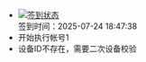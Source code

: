 - [![签到状态](https://github.com/womade/Cloud189-Actions/actions/workflows/main.yml/badge.svg?branch=main)](https://github.com/womade/Cloud189-Actions/actions/workflows/main.yml) <br> 签到时间：2025-07-24 18:47:38
- 开始执行帐号1
- 设备ID不存在，需要二次设备校验
